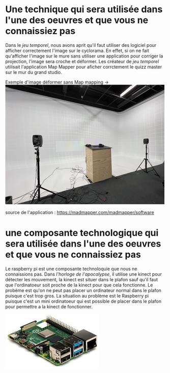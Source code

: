 # Une technique qui sera utilisée dans l'une des oeuvres et que vous ne connaissiez pas
Dans le *jeu temporel*, nous avons aprit qu'il faut utiliser des logiciel pour afficher correctement l'image sur le cyclorama. En effet, si on ne fait qu'afficher l'image sur le mure sans utiliser une application pour corriger la projection, l'image sera croche et déformer. Les créateur de *jeu temporel* utilisait l'application Map Mapper pour aficher corrctement le quizz master sur le mur du grand studio.

Exemple d'image déformer sans Map mapping ->
![image projecter déformer](media/image_map_mapping_deformer.jpeg)

source de l'application : https://madmapper.com/madmapper/software 
# une composante technologique qui sera utilisée dans l'une des oeuvres et que vous ne connaissiez pas
Le raspberry pi est une composante technoloquie que nous ne connaissions pas. Dans *l'horloge de l'apocalypse*, il utilise une kinect pour détecter les mouvement, la kinect est situer dans le plafon sauf qu'il faut que l'ordinatoeur soit proche de la kinect pour que cela fonctionne. Le probème est qu'on ne peut pas placer un ordinateur normal dans le plafon puisque c'est trop gros. La situation au problème est le Raspberry pi puisque c'est un mini ordinatoeur qui est possible de placer dans le plafon pour permettre a la kinect de fonctionner.

![image projecter déformer](media/image_raspberry_pi.jpeg)


